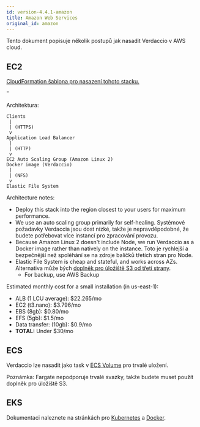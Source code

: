 ```yaml
---
id: version-4.4.1-amazon
title: Amazon Web Services
original_id: amazon
---
```


Tento dokument popisuje několik postupů jak nasadit Verdaccio v AWS cloud.

## EC2

[CloudFormation šablona pro nasazení tohoto stacku.](https://github.com/verdaccio/verdaccio/blob/master/contrib/aws/cloudformation-ec2-efs.yaml)

<div id="codefund">''</div>

Architektura:

```
Clients
 |
 | (HTTPS)
 v
Application Load Balancer
 |
 | (HTTP)
 v
EC2 Auto Scaling Group (Amazon Linux 2)
Docker image (Verdaccio)
 |
 | (NFS)
 v
Elastic File System
```

Architecture notes:
* Deploy this stack into the region closest to your users for maximum performance.
* We use an auto scaling group primarily for self-healing. Systémové požadavky Verdaccia jsou dost nízké, takže je nepravděpodobné, že budete potřebovat více instancí pro zpracování provozu.
* Because Amazon Linux 2 doesn't include Node, we run Verdaccio as a Docker image rather than natively on the instance. Toto je rychlejší a bezpečnější než spoléhání se na zdroje balíčků třetích stran pro Node.
* Elastic File System is cheap and stateful, and works across AZs. Alternativa může bých [doplněk pro úložiště S3 od třetí strany](https://github.com/remitly/verdaccio-s3-storage).
  * For backup, use AWS Backup

Estimated monthly cost for a small installation (in us-east-1):
* ALB (1 LCU average): $22.265/mo
* EC2 (t3.nano): $3.796/mo
* EBS (8gb): $0.80/mo
* EFS (5gb): $1.5/mo
* Data transfer: (10gb): $0.9/mo
* **TOTAL:** Under $30/mo

## ECS

Verdaccio lze nasadit jako task v [ECS Volume](https://docs.aws.amazon.com/AmazonECS/latest/developerguide/using_data_volumes.html) pro trvalé uložení.

Poznámka: Fargate nepodporuje trvalé svazky, takže budete muset použít doplněk pro úložiště S3.

## EKS

Dokumentaci naleznete na stránkách pro [Kubernetes](kubernetes) a [Docker](docker).
